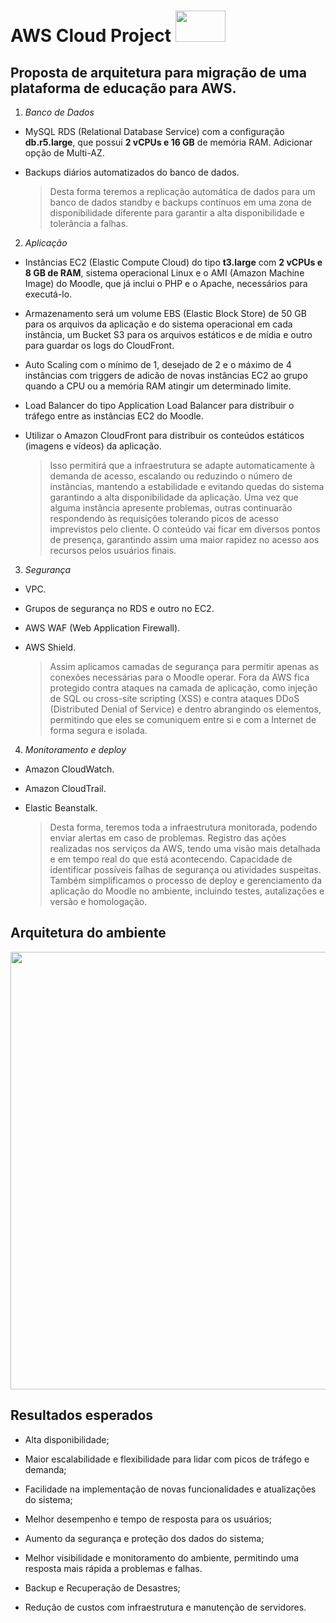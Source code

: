 # AWS Cloud Project <image src="https://user-images.githubusercontent.com/12403699/234434276-e7cdcab8-c594-47a6-8862-7645e5740a2c.png" width="80" height="50">  
  
## Proposta de arquitetura para migração de uma plataforma de educação para AWS.
  
1. *Banco de Dados*
  
- MySQL RDS (Relational Database Service) com a configuração **db.r5.large**, que possui **2 vCPUs e 16 GB** de memória RAM. Adicionar opção de Multi-AZ.
- Backups diários automatizados do banco de dados.
  
  > Desta forma teremos a replicação automática de dados para um banco de dados standby e backups contínuos em uma zona de disponibilidade diferente para garantir a alta disponibilidade e tolerância a falhas.
  
2. *Aplicação*
  
- Instâncias EC2 (Elastic Compute Cloud) do tipo **t3.large** com **2 vCPUs e 8 GB de RAM**, sistema operacional Linux e o AMI (Amazon Machine Image) do Moodle, que já inclui o PHP e o Apache, necessários para executá-lo.
- Armazenamento será um volume EBS (Elastic Block Store) de 50 GB para os arquivos da aplicação e do sistema operacional em cada instância, um Bucket S3 para os arquivos estáticos e de mídia e outro para guardar os logs do CloudFront.
- Auto Scaling com o mínimo de 1, desejado de 2 e o máximo de 4 instâncias com triggers de adicão de novas instâncias EC2 ao grupo quando a CPU ou a memória RAM atingir um determinado limite.
- Load Balancer do tipo Application Load Balancer para distribuir o tráfego entre as instâncias EC2 do Moodle. 
- Utilizar o Amazon CloudFront para distribuir os conteúdos estáticos (imagens e vídeos) da aplicação.
  
  > Isso permitirá que a infraestrutura se adapte automaticamente à demanda de acesso, escalando ou reduzindo o número de instâncias, mantendo a estabilidade e evitando quedas do sistema garantindo a alta disponibilidade da aplicação. Uma vez que alguma instância apresente problemas, outras continuarão respondendo às requisições tolerando picos de acesso imprevistos pelo cliente. O conteúdo vai ficar em diversos pontos de presença, garantindo assim uma maior rapidez no acesso aos recursos pelos usuários finais.
  
3. *Segurança*
  
- VPC.  
- Grupos de segurança no RDS e outro no EC2.
- AWS WAF (Web Application Firewall).
- AWS Shield.
  
  >  Assim aplicamos camadas de segurança para permitir apenas as conexões necessárias para o Moodle operar. Fora da AWS fica protegido contra ataques na camada de aplicação, como injeção de SQL ou cross-site scripting (XSS) e contra ataques DDoS (Distributed Denial of Service) e dentro abrangindo os elementos, permitindo que eles se comuniquem entre si e com a Internet de forma segura e isolada.
  
4. *Monitoramento e deploy*
  
- Amazon CloudWatch.
- Amazon CloudTrail.
- Elastic Beanstalk.
  
  > Desta forma, teremos toda a infraestrutura monitorada, podendo enviar alertas em caso de problemas. Registro das ações realizadas nos serviços da AWS, tendo uma visão mais detalhada e em tempo real do que está acontecendo. Capacidade de identificar possíveis falhas de segurança ou atividades suspeitas. Também simplificamos o processo de deploy e gerenciamento da aplicação do Moodle no ambiente, incluindo testes, autalizações e versão e homologação.
  
## Arquitetura do ambiente  
  
<image src="https://github.com/deciocferreira/AWS-Cloud-Project/assets/12403699/d545746b-d70e-4f10-8c2b-9c9d1e1d3bd3" width="750" height="700"> 
 
## Resultados esperados

- Alta disponibilidade;
  
- Maior escalabilidade e flexibilidade para lidar com picos de tráfego e demanda;
  
- Facilidade na implementação de novas funcionalidades e atualizações do sistema;
  
- Melhor desempenho e tempo de resposta para os usuários;
  
- Aumento da segurança e proteção dos dados do sistema;
  
- Melhor visibilidade e monitoramento do ambiente, permitindo uma resposta mais rápida a problemas e falhas.   
  
- Backup e Recuperação de Desastres;

- Redução de custos com infraestrutura e manutenção de servidores.
